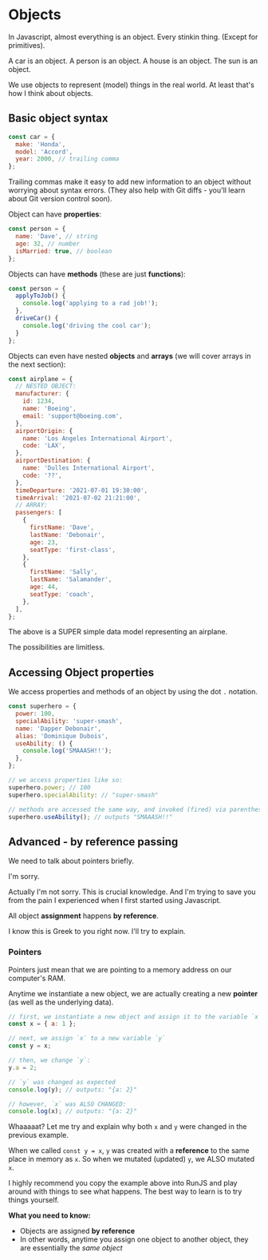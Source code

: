 # Objects

In Javascript, almost everything is an object. Every stinkin thing. (Except for primitives).

A car is an object. A person is an object. A house is an object. The sun is an object.

We use objects to represent (model) things in the real world. At least that's how I think about objects.

## Basic object syntax

```javascript
const car = {
  make: 'Honda',
  model: 'Accord',
  year: 2000, // trailing comma
};
```

Trailing commas make it easy to add new information to an object without worrying about syntax errors.
(They also help with Git diffs - you'll learn about Git version control soon).

Object can have **properties**:

```javascript
const person = {
  name: 'Dave', // string
  age: 32, // number
  isMarried: true, // boolean
};
```

Objects can have **methods** (these are just **functions**):

```javascript
const person = {
  applyToJob() {
    console.log('applying to a rad job!');
  },
  driveCar() {
    console.log('driving the cool car');
  }
};
```

Objects can even have nested **objects** and **arrays** (we will cover arrays in the next section):

```javascript
const airplane = {
  // NESTED OBJECT:
  manufacturer: {
    id: 1234,
    name: 'Boeing',
    email: 'support@boeing.com',
  },
  airportOrigin: {
    name: 'Los Angeles International Airport',
    code: 'LAX',
  },
  airportDestination: {
    name: 'Dulles International Airport',
    code: '??',
  },
  timeDeparture: '2021-07-01 19:30:00',
  timeArrival: '2021-07-02 21:21:00',
  // ARRAY:
  passengers: [
    {
      firstName: 'Dave',
      lastName: 'Debonair',
      age: 23,
      seatType: 'first-class',
    },
    {
      firstName: 'Sally',
      lastName: 'Salamander',
      age: 44,
      seatType: 'coach',
    },
  ],
};
```

The above is a SUPER simple data model representing an airplane.

The possibilities are limitless.

## Accessing Object properties

We access properties and methods of an object by using the dot `.` notation.

```javascript
const superhero = {
  power: 100,
  specialAbility: 'super-smash',
  name: 'Dapper Debonair',
  alias: 'Dominique Dubois',
  useAbility: () {
    console.log('SMAAASH!!');
  },
};

// we access properties like so:
superhero.power; // 100
superhero.specialAbility: // "super-smash"

// methods are accessed the same way, and invoked (fired) via parentheses:
superhero.useAbility(); // outputs "SMAAASH!!"
```

## Advanced - by reference passing

We need to talk about pointers briefly.

I'm sorry.

Actually I'm not sorry. This is crucial knowledge. And I'm trying to save you from the pain I experienced
when I first started using Javascript.

All object **assignment** happens **by reference**.

I know this is Greek to you right now. I'll try to explain.

### Pointers

Pointers just mean that we are pointing to a memory address on our computer's RAM.

Anytime we instantiate a new object, we are actually creating a new **pointer** (as well as the underlying data).

```javascript
// first, we instantiate a new object and assign it to the variable `x`
const x = { a: 1 };

// next, we assign `x` to a new variable `y`
const y = x;

// then, we change `y`:
y.a = 2;

// `y` was changed as expected
console.log(y); // outputs: "{a: 2}"

// however, `x` was ALSO CHANGED:
console.log(x); // outputs: "{a: 2}"
```

Whaaaaat? Let me try and explain why both `x` and `y` were changed in the previous example.

When we called `const y = x`, `y` was created with a **reference** to the same place in memory as `x`.
So when we mutated (updated) `y`, we ALSO mutated `x`.

I highly recommend you copy the example above into RunJS and play around with things to see what happens.
The best way to learn is to try things yourself.

**What you need to know:**

- Objects are assigned **by reference**
- In other words, anytime you assign one object to another object, they are essentially the _same object_
